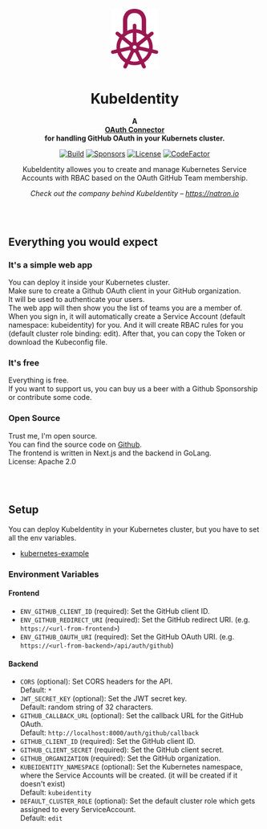<p align="center">
    <a href="https://natron.io/">
        <img height="120px" src="assets/kubeidentity_logo_color.png" />
    </a>
    <h1 align="center">
        KubeIdentity
    </h1>
</p>

<p align="center">
  <strong>
    A <br />
    <a href="https://github.com/natrongmbh/kubeidentity">OAuth Connector</a>
    <br />
    for handling GitHub OAuth in your Kubernets cluster.
  </strong>
</p>

<p align="center">
  <a href="https://github.com/natrongmbh/kubeidentity/issues"><img
    src="https://img.shields.io/github/issues/natrongmbh/kubeidentity"
    alt="Build"
  /></a>
  <a href="https://github.com/sponsors/janlauber"><img
    src="https://img.shields.io/github/sponsors/janlauber" 
    alt="Sponsors"
  /></a>
  <a href="https://github.com/natrongmbh/kubeidentity"><img 
    src="https://img.shields.io/github/license/natrongmbh/kubeidentity" 
    alt="License"
  /></a>
  <a href="https://www.codefactor.io/repository/github/natrongmbh/kubeidentity"><img 
    src="https://www.codefactor.io/repository/github/natrongmbh/kubeidentity/badge" 
    alt="CodeFactor" 
  /></a>
</p>

<p align="center">
  KubeIdentity allowes you to create and manage Kubernetes Service Accounts with RBAC based on the OAuth GitHub Team membership.
</p>

<p align="center">
  <em>
    Check out the company behind KubeIdentity – 
    <a
      href="https://natron.io/"
    >https://natron.io</a>
  </em>
</p>

<h2></h2>
<p>&nbsp;</p>

## Everything you would expect

### It's a simple web app

You can deploy it inside your Kubernetes cluster.  
Make sure to create a Github OAuth client in your GitHub organization.  
It will be used to authenticate your users.  
The web app will then show you the list of teams you are a member of.  
When you sign in, it will automatically create a Service Account (default namespace: kubeidentity) for you.
And it will create RBAC rules for you (default cluster role binding: edit).
After that, you can copy the Token or download the Kubeconfig file.

### It's free

Everything is free.  
If you want to support us, you can buy us a beer with a Github Sponsorship or contribute some code.

### Open Source

Trust me, I'm open source.  
You can find the source code on [Github](https://github.com/natrongmbh/kubeidentity).  
The frontend is written in Next.js and the backend in GoLang.  
License: Apache 2.0

<h2></h2>
<p>&nbsp;</p>

## Setup

You can deploy KubeIdentity in your Kubernetes cluster, but you have to set all the env variables.

- [kubernetes-example](/kubernetes/)


### Environment Variables

#### Frontend

- `ENV_GITHUB_CLIENT_ID` (required): Set the GitHub client ID.
- `ENV_GITHUB_REDIRECT_URI` (required): Set the GitHub redirect URI. (e.g. `https://<url-from-frontend>`)
- `ENV_GITHUB_OAUTH_URI` (required): Set the GitHub OAuth URI. (e.g. `https://<url-from-backend>/api/auth/github`)

#### Backend

- `CORS` (optional): Set CORS headers for the API.  
  Default: `*`
- `JWT_SECRET_KEY` (optional): Set the JWT secret key.  
  Default: random string of 32 characters.
- `GITHUB_CALLBACK_URL` (optional): Set the callback URL for the GitHub OAuth.  
  Default: `http://localhost:8000/auth/github/callback`
- `GITHUB_CLIENT_ID` (required): Set the GitHub client ID.
- `GITHUB_CLIENT_SECRET` (required): Set the GitHub client secret.
- `GITHUB_ORGANIZATION` (required): Set the GitHub organization.
- `KUBEIDENTITY_NAMESPACE` (optional): Set the Kubernetes namespace, where the Service Accounts will be created. (it will be created if it doesn't exist)  
  Default: `kubeidentity`
- `DEFAULT_CLUSTER_ROLE` (optional): Set the default cluster role which gets assigned to every ServiceAccount.  
  Default: `edit`
